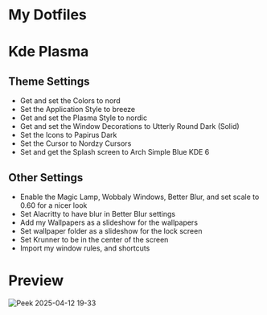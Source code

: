 # My Dotfiles

# Kde Plasma

## Theme Settings

- Get and set the Colors to nord
- Set the Application Style to breeze
- Get and set the Plasma Style to nordic
- Get and set the Window Decorations to Utterly Round Dark (Solid)
- Set the Icons to Papirus Dark
- Set the Cursor to Nordzy Cursors
- Set and get the Splash screen to Arch Simple Blue KDE 6

## Other Settings

- Enable the Magic Lamp, Wobbaly Windows, Better Blur, and set scale to 0.60 for a nicer look
- Set Alacritty to have blur in Better Blur settings
- Add my Wallpapers as a slideshow for the wallpapers
- Set wallpaper folder as a slideshow for the lock screen
- Set Krunner to be in the center of the screen
- Import my window rules, and shortcuts

# Preview

![Peek 2025-04-12 19-33](https://github.com/user-attachments/assets/eedcb1fd-15a6-4579-a5a0-c68d296aa79e)
